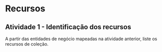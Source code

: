# Recursos

## Atividade 1 - Identificação dos recursos

A partir das entidades de negócio mapeadas na atividade anterior, liste os recursos de coleção.